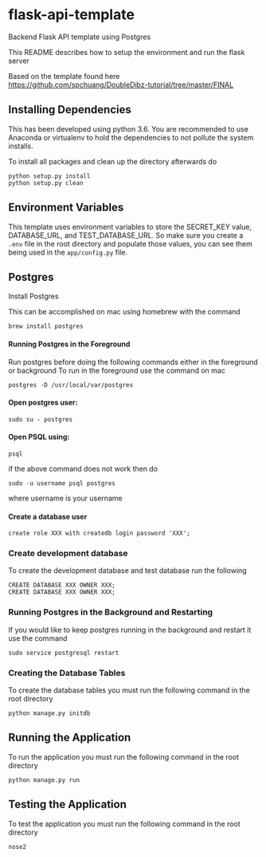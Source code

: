 # flask-api-template
Backend Flask API template using Postgres

This README describes how to setup the environment and run the flask server

Based on the template found here https://github.com/spchuang/DoubleDibz-tutorial/tree/master/FINAL

## Installing Dependencies
This has been developed using python 3.6. You are recommended to use Anaconda or virtualenv to hold the dependencies to not pollute the system installs.

To install all packages and clean up the directory afterwards do
```
python setup.py install
python setup.py clean
```

## Environment Variables
This template uses environment variables to store the SECRET_KEY value, DATABASE_URL, and TEST_DATABASE_URL. So make sure you create a `.env` file in the root directory and populate those values, you can see them being used in the `app/config.py` file.

## Postgres

Install Postgres

This can be accomplished on mac using homebrew with the command
```
brew install postgres
```
#### Running Postgres in the Foreground
Run postgres before doing the following commands either in the foreground or background
To run in the foreground use the command on mac
```
postgres -D /usr/local/var/postgres
```

#### Open postgres user:
```
sudo su - postgres
```

#### Open PSQL using:
```
psql
```
if the above command does not work then do 
```
sudo -u username psql postgres
```
where username is your username

#### Create a database user
```
create role XXX with createdb login password 'XXX';
```

### Create development database
To create the development database and test database run the following
```
CREATE DATABASE XXX OWNER XXX;
CREATE DATABASE XXX OWNER XXX;
```

### Running Postgres in the Background and Restarting
If you would like to keep postgres running in the background and restart it use the command
```
sudo service postgresql restart
```

### Creating the Database Tables
To create the database tables you must run the following command in the root directory
```
python manage.py initdb
```

## Running the Application
To run the application you must run the following command in the root directory
```
python manage.py run
```

## Testing the Application
To test the application you must run the following command in the root directory
```
nose2
```
